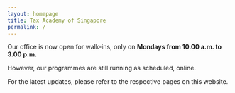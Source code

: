 ```yaml
---
layout: homepage
title: Tax Academy of Singapore
permalink: /
---
```

<!-- Type your notification here - the notification bar will not appear if this is empty. For other changes, refer to _data/homepage.yml to edit the homepage -->

Our office is now open for walk-ins, only on **Mondays from 10.00 a.m. to 3.00 p.m.**

However, our programmes are still running as scheduled, online.

For the latest updates, please refer to the respective pages on this website.

